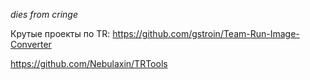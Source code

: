 *dies from cringe*

Крутые проекты по TR:
https://github.com/gstroin/Team-Run-Image-Converter

https://github.com/Nebulaxin/TRTools
